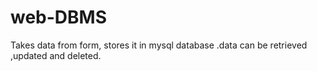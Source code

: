 # web-DBMS
Takes data from form, stores it in mysql database .data can be retrieved ,updated and deleted.
